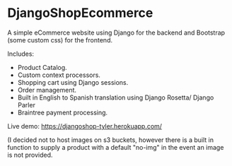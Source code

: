 # DjangoShopEcommerce

A simple eCommerce website using Django for the backend and Bootstrap (some custom css) for the frontend.

Includes:
- Product Catalog.
- Custom context processors.
- Shopping cart using Django sessions.
- Order management.
- Built in English to Spanish translation using Django Rosetta/ Django Parler
- Braintree payment processing.

Live demo:
https://djangoshop-tyler.herokuapp.com/

(I decided not to host images on s3 buckets, however there is a built in function to supply a product with a default "no-img" in the event an image is not provided.
